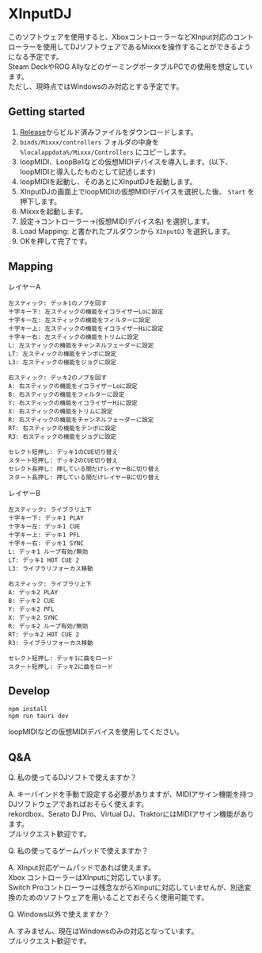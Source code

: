 # XInputDJ

このソフトウェアを使用すると、XboxコントローラーなどXInput対応のコントローラーを使用してDJソフトウェアであるMixxxを操作することができるようになる予定です。  
Steam DeckやROG AllyなどのゲーミングポータブルPCでの使用を想定しています。  
ただし、現時点ではWindowsのみ対応とする予定です。  

## Getting started

1. [Release](https://github.com/wararyo/XInputDJ/releases)からビルド済みファイルをダウンロードします。
2. `binds/Mixxx/controllers` フォルダの中身を `%localappdata%/Mixxx/Controllers` にコピーします。
3. loopMIDI、LoopBe1などの仮想MIDIデバイスを導入します。(以下、loopMIDIと導入したものとして記述します)
4. loopMIDIを起動し、そのあとにXInputDJを起動します。
5. XInputDJの画面上でloopMIDIの仮想MIDIデバイスを選択した後、 `Start` を押下します。
6. Mixxxを起動します。
7. 設定->コントローラー->(仮想MIDIデバイス名) を選択します。
8. Load Mapping: と書かれたプルダウンから `XInputDJ` を選択します。
9. OKを押して完了です。

## Mapping

レイヤーA
```
左スティック: デッキ1のノブを回す
十字キー下: 左スティックの機能をイコライザーLoに設定
十字キー左: 左スティックの機能をフィルターに設定
十字キー上: 左スティックの機能をイコライザーHiに設定
十字キー右: 左スティックの機能をトリムに設定
L: 左スティックの機能をチャンネルフェーダーに設定
LT: 左スティックの機能をテンポに設定
L3: 左スティックの機能をジョグに設定

右スティック: デッキ2のノブを回す
A: 右スティックの機能をイコライザーLoに設定
B: 右スティックの機能をフィルターに設定
Y: 右スティックの機能をイコライザーHiに設定
X: 右スティックの機能をトリムに設定
R: 右スティックの機能をチャンネルフェーダーに設定
RT: 右スティックの機能をテンポに設定
R3: 右スティックの機能をジョグに設定

セレクト短押し: デッキ1のCUE切り替え
スタート短押し: デッキ2のCUE切り替え
セレクト長押し: 押している間だけレイヤーBに切り替え
スタート長押し: 押している間だけレイヤーBに切り替え
```

レイヤーB
```
左スティック: ライブラリ上下
十字キー下: デッキ1 PLAY
十字キー左: デッキ1 CUE
十字キー上: デッキ1 PFL
十字キー右: デッキ1 SYNC
L: デッキ1 ループ有効/無効
LT: デッキ1 HOT CUE 2
L3: ライブラリフォーカス移動

右スティック: ライブラリ上下
A: デッキ2 PLAY
B: デッキ2 CUE
Y: デッキ2 PFL
X: デッキ2 SYNC
R: デッキ2 ループ有効/無効
RT: デッキ2 HOT CUE 2
R3: ライブラリフォーカス移動

セレクト短押し: デッキ1に曲をロード
スタート短押し: デッキ2に曲をロード
```

## Develop

```
npm install
npm run tauri dev
```

loopMIDIなどの仮想MIDIデバイスを使用してください。

## Q&A

Q. 私の使ってるDJソフトで使えますか？

A. キーバインドを手動で設定する必要がありますが、MIDIアサイン機能を持つDJソフトウェアであればおそらく使えます。  
rekordbox、Serato DJ Pro、Virtual DJ、TraktorにはMIDIアサイン機能があります。  
プルリクエスト歓迎です。

Q. 私の使ってるゲームパッドで使えますか？

A. XInput対応ゲームパッドであれば使えます。  
Xbox コントローラーはXInputに対応しています。  
Switch Proコントローラーは残念ながらXInputに対応していませんが、別途変換のためのソフトウェアを用いることでおそらく使用可能です。

Q. Windows以外で使えますか？

A. すみません、現在はWindowsのみの対応となっています。  
プルリクエスト歓迎です。
